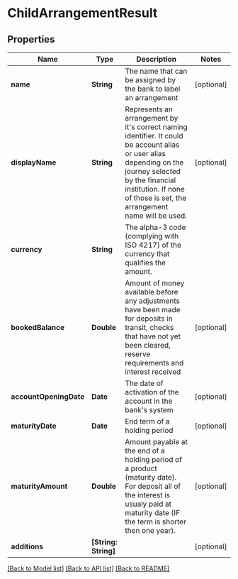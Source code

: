 # ChildArrangementResult

## Properties
Name | Type | Description | Notes
------------ | ------------- | ------------- | -------------
**name** | **String** | The name that can be assigned by the bank to label an arrangement | [optional] 
**displayName** | **String** | Represents an arrangement by it&#39;s correct naming identifier. It could be account alias or user alias depending on the journey selected by the financial institution. If none of those is set, the arrangement name will be used.  | [optional] 
**currency** | **String** | The alpha-3 code (complying with ISO 4217) of the currency that qualifies the amount. | 
**bookedBalance** | **Double** | Amount of money available before any adjustments have been made for deposits in transit, checks that have not yet been cleared, reserve requirements and interest received | [optional] 
**accountOpeningDate** | **Date** | The date of activation of the account in the bank&#39;s system | [optional] 
**maturityDate** | **Date** | End term of a holding period | [optional] 
**maturityAmount** | **Double** | Amount payable at the end of a holding period of a product (maturity date). For deposit all of the interest is usualy paid at maturity date (IF the term is shorter then one year). | [optional] 
**additions** | **[String: String]** |  | [optional] 

[[Back to Model list]](../README.md#documentation-for-models) [[Back to API list]](../README.md#documentation-for-api-endpoints) [[Back to README]](../README.md)


